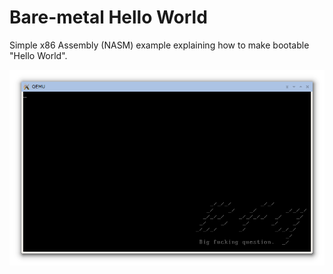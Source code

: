 Bare-metal Hello World
======================
Simple x86 Assembly (NASM) example explaining how to make bootable "Hello World".

![Screenshot](screenshot.png)

